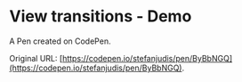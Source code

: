 # View transitions - Demo

A Pen created on CodePen.

Original URL: [https://codepen.io/stefanjudis/pen/ByBbNGQ](https://codepen.io/stefanjudis/pen/ByBbNGQ).

